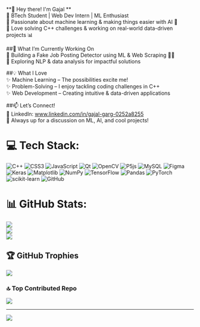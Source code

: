 **👋 Hey there! I'm Gajal ** <br>
🔹 BTech Student | Web Dev Intern | ML Enthusiast <br>
🔹 Passionate about machine learning & making things easier with AI 🤖 <br>
🔹 Love solving C++ challenges & working on real-world data-driven projects 📊 <br>

##🚀 What I’m Currently Working On <br>
🔹 Building a Fake Job Posting Detector using ML & Web Scraping 🕵️‍♂️ <br>
🔹 Exploring NLP & data analysis for impactful solutions <br>

##💡 What I Love <br>
✨ Machine Learning – The possibilities excite me! <br>
✨ Problem-Solving – I enjoy tackling coding challenges in C++ <br>
✨ Web Development – Creating intuitive & data-driven applications <br>

##📫 Let’s Connect! <br>
🔗 LinkedIn: www.linkedin.com/in/gajal-garg-0252a8255 <br>
💬 Always up for a discussion on ML, AI, and cool projects! <br>

# 💻 Tech Stack:
![C++](https://img.shields.io/badge/c++-%2300599C.svg?style=for-the-badge&logo=c%2B%2B&logoColor=white) ![CSS3](https://img.shields.io/badge/css3-%231572B6.svg?style=for-the-badge&logo=css3&logoColor=white) ![JavaScript](https://img.shields.io/badge/javascript-%23323330.svg?style=for-the-badge&logo=javascript&logoColor=%23F7DF1E) ![Qt](https://img.shields.io/badge/Qt-%23217346.svg?style=for-the-badge&logo=Qt&logoColor=white) ![OpenCV](https://img.shields.io/badge/opencv-%23white.svg?style=for-the-badge&logo=opencv&logoColor=white) ![P5js](https://img.shields.io/badge/p5.js-ED225D?style=for-the-badge&logo=p5.js&logoColor=FFFFFF) ![MySQL](https://img.shields.io/badge/mysql-4479A1.svg?style=for-the-badge&logo=mysql&logoColor=white) ![Figma](https://img.shields.io/badge/figma-%23F24E1E.svg?style=for-the-badge&logo=figma&logoColor=white) ![Keras](https://img.shields.io/badge/Keras-%23D00000.svg?style=for-the-badge&logo=Keras&logoColor=white) ![Matplotlib](https://img.shields.io/badge/Matplotlib-%23ffffff.svg?style=for-the-badge&logo=Matplotlib&logoColor=black) ![NumPy](https://img.shields.io/badge/numpy-%23013243.svg?style=for-the-badge&logo=numpy&logoColor=white) ![TensorFlow](https://img.shields.io/badge/TensorFlow-%23FF6F00.svg?style=for-the-badge&logo=TensorFlow&logoColor=white) ![Pandas](https://img.shields.io/badge/pandas-%23150458.svg?style=for-the-badge&logo=pandas&logoColor=white) ![PyTorch](https://img.shields.io/badge/PyTorch-%23EE4C2C.svg?style=for-the-badge&logo=PyTorch&logoColor=white) ![scikit-learn](https://img.shields.io/badge/scikit--learn-%23F7931E.svg?style=for-the-badge&logo=scikit-learn&logoColor=white) ![GitHub](https://img.shields.io/badge/github-%23121011.svg?style=for-the-badge&logo=github&logoColor=white)
# 📊 GitHub Stats:
![](https://github-readme-stats.vercel.app/api?username=gajalgarg09&theme=gruvbox&hide_border=false&include_all_commits=false&count_private=false)<br/>
![](https://nirzak-streak-stats.vercel.app/?user=gajalgarg09&theme=gruvbox&hide_border=false)<br/>
![](https://github-readme-stats.vercel.app/api/top-langs/?username=gajalgarg09&theme=gruvbox&hide_border=false&include_all_commits=false&count_private=false&layout=compact)

## 🏆 GitHub Trophies
![](https://github-profile-trophy.vercel.app/?username=gajalgarg09&theme=onedark&no-frame=false&no-bg=true&margin-w=4)

### 🔝 Top Contributed Repo
![](https://github-contributor-stats.vercel.app/api?username=gajalgarg09&limit=5&theme=dark&combine_all_yearly_contributions=true)

---
[![](https://visitcount.itsvg.in/api?id=gajalgarg09&icon=0&color=6)](https://visitcount.itsvg.in)

<!-- Proudly created with GPRM ( https://gprm.itsvg.in ) -->
